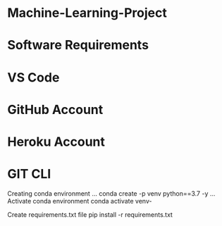 # Machine-Learning-Project
# Software Requirements
# VS Code
# GitHub Account
# Heroku Account
# GIT CLI

Creating conda environment
...
conda create -p venv python==3.7 -y
...
Activate conda environment
conda activate venv-

Create requirements.txt file
pip install -r requirements.txt

